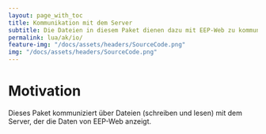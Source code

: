 ```yaml
---
layout: page_with_toc
title: Kommunikation mit dem Server
subtitle: Die Dateien in diesem Paket dienen dazu mit EEP-Web zu kommunizieren.  
permalink: lua/ak/io/
feature-img: "/docs/assets/headers/SourceCode.png"
img: "/docs/assets/headers/SourceCode.png"
---
```


# Motivation
Dieses Paket kommuniziert über Dateien (schreiben und lesen) mit dem Server, der die Daten von EEP-Web anzeigt.
